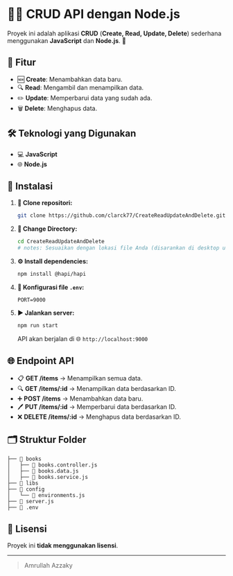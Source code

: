 # 🚀✨ CRUD API dengan Node.js

Proyek ini adalah aplikasi **CRUD** (**Create, Read, Update, Delete**) sederhana menggunakan **JavaScript** dan **Node.js**. 🌟

## 🌟 Fitur
- 🆕 **Create**: Menambahkan data baru.
- 🔍 **Read**: Mengambil dan menampilkan data.
- ✏️ **Update**: Memperbarui data yang sudah ada.
- 🗑️ **Delete**: Menghapus data.

## 🛠️ Teknologi yang Digunakan
- 💻 **JavaScript**
- 🌐 **Node.js**

## 🚀 Instalasi

1. **📂 Clone repositori:**
   ```bash
   git clone https://github.com/clarck77/CreateReadUpdateAndDelete.git
   ```

2. **📁 Change Directory:**
   ```bash
   cd CreateReadUpdateAndDelete
   # notes: Sesuaikan dengan lokasi file Anda (disarankan di desktop untuk kemudahan).
   ```

3. **⚙️ Install dependencies:**
   ```bash
   npm install @hapi/hapi
   ```

4. **📝 Konfigurasi file `.env`:**
   ```env
   PORT=9000
   ```

5. **▶️ Jalankan server:**
   ```bash
   npm run start
   ```
   API akan berjalan di 🌐 `http://localhost:9000`

## 🌐 Endpoint API

- 📋 **GET /items** → Menampilkan semua data.
- 🔍 **GET /items/:id** → Menampilkan data berdasarkan ID.
- ➕ **POST /items** → Menambahkan data baru.
- 🖊️ **PUT /items/:id** → Memperbarui data berdasarkan ID.
- ❌ **DELETE /items/:id** → Menghapus data berdasarkan ID.

## 🗂️ Struktur Folder
```
├── 📁 books
│   ├── 📄 books.controller.js
│   ├── 📄 books.data.js
│   ├── 📄 books.service.js
├── 📁 libs
├── 📁 config
│   └── 📄 environments.js
├── 📄 server.js
├── 📄 .env
```

## 📜 Lisensi
Proyek ini **tidak menggunakan lisensi**.

---

> Amrullah Azzaky
